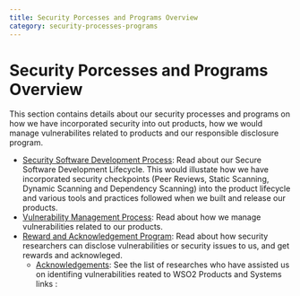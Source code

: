 ```yaml
---
title: Security Porcesses and Programs Overview
category: security-processes-programs
---
```


# Security Porcesses and Programs Overview

This section contains details about our security processes and programs on how we have incorporated security into out products, how we would manage vulnerabilites related to products and our responsible disclosure program.

* [Security Software Development Process](secure-software-development-process/): Read about our Secure Software Development Lifecycle. This would illustate how we have incorporated security checkpoints (Peer Reviews, Static Scanning, Dynamic Scanning and Dependency Scanning) into the product lifecycle and various tools and practices followed when we built and release our products.
* [Vulnerability Management Process](vulnerability-management-process/): Read about how we manage vulnerabilities related to our products.
* [Reward and Acknowledgement Program](reward-and-acknowledgement-program/): Read about how security researchers can disclose vulnerabilities or security issues to us, and get rewards and acknowleged.
    * [Acknowledgements](/security-processes-programs/acknowledgements/): See the list of researches who have assisted us on identifing vulnerabilities reated to WSO2 Products and Systems links : 
